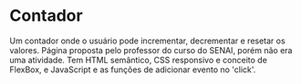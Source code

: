 # Contador
Um contador onde o usuário pode incrementar, decrementar e resetar os valores. Página proposta pelo professor do curso do SENAI, porém não era uma atividade. Tem HTML semântico, CSS responsivo e conceito de FlexBox, e JavaScript e as funções de adicionar evento no 'click'.
